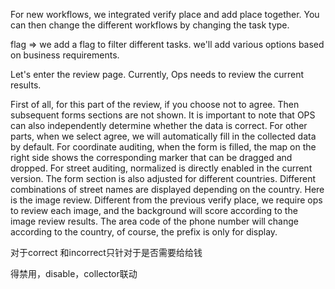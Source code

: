 
For new workflows, we integrated verify place and add place together. You can then change the different workflows by changing the task type. 

flag =>
we add a flag to filter different tasks.
we'll add various options based on business requirements.

Let's enter the review page. Currently, Ops needs to review the current results. 


First of all, for this part of the review, if you choose not to agree. Then subsequent forms sections are not shown. It is important to note that OPS can also independently determine whether the data is correct. For other parts, when we select agree, we will automatically fill in the collected data by default. For coordinate auditing, when the form is filled, the map on the right side shows the corresponding marker that can be dragged and dropped. For street auditing, normalized is directly enabled in the current version. The form section is also adjusted for different countries. Different combinations of street names are displayed depending on the country. Here is the image review. Different from the previous verify place, we require ops to review each image, and the background will score according to the image review results. The area code of the phone number will change according to the country, of course, the prefix is only for display.


对于correct 和incorrect只针对于是否需要给给钱

得禁用，disable，collector联动